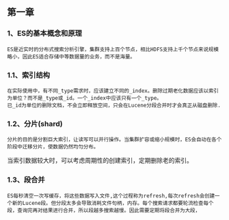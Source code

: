 
## 第一章

### 1、ES的基本概念和原理 ###

	ES是近实时的分布式搜索分析引擎，集群支持上百个节点，相比HDFS支持上千个节点来说规模略小，因此ES适合存储中等数据量的业务，而不是海量。
	
### 1.1、索引结构 ###

	在实际使用中，有不同_type需求时，应该建立不同的_index。删除过期老化数据应该以索引为单位？而不是_type或_id。一个_index中应该只有一个_type。
	已_id为单位的删除文档，不会立即释放空间，只会在Lucene分段合并时才会真正从磁盘删除.

### 1.2、分片(shard) ###

	分片的目的是分割巨大索引，让读写可以并行操作。当集群扩容或缩小规模时，ES会自动在各个阶段中迁移分片，使数据仍然均匀分布。
当索引数据较大时，可以考虑周期性的创建索引，定期删除老的索引。


### 1.3、段合并 ###

	ES每秒清空一次写缓存，将这些数据写入文件,这个过程称为refresh,每次refresh会创建一个新的Lucene段。但分段太多会导致消耗文件句柄，内存。每个搜索请求都要轮流检查每个段，查询完再对结果进行合并，所以段越多搜索越慢。因此需要定期将段合并为大段，

